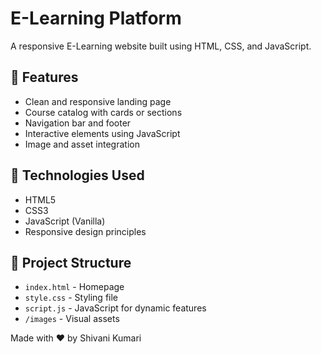# E-Learning Platform

A responsive E-Learning website built using HTML, CSS, and JavaScript.

## 🚀 Features
- Clean and responsive landing page
- Course catalog with cards or sections
- Navigation bar and footer
- Interactive elements using JavaScript
- Image and asset integration

## 🔧 Technologies Used
- HTML5
- CSS3
- JavaScript (Vanilla)
- Responsive design principles

## 📁 Project Structure
- `index.html` - Homepage
- `style.css` - Styling file
- `script.js` - JavaScript for dynamic features
- `/images` - Visual assets

Made with ❤️ by Shivani Kumari
